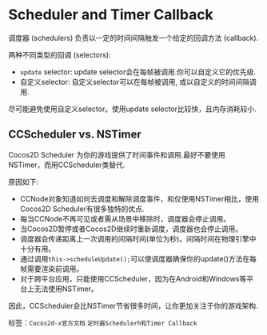 # Scheduler and Timer Callback #

调度器 (schedulers) 负责以一定的时间间隔触发一个给定的回调方法 (callback).

两种不同类型的回调 (selectors):

- `update` selector: update selector会在每帧被调用.你可以自定义它的优先级.
- 自定义selector: 自定义selector可以在每帧被调用, 或以自定义的时间间隔调用.

尽可能避免使用自定义selector。使用update selector比较快，且内存消耗较小.

## CCScheduler vs. NSTimer

Cocos2D Scheduler 为你的游戏提供了时间事件和调用.最好不要使用NSTimer，而用CCScheduler类替代.

原因如下:

- CCNode对象知道如何去调度和解除调度事件，和仅使用NSTimer相比，使用Cocos2D Scheduler有很多独特的优点.
- 每当CCNode不再可见或者需从场景中移除时，调度器会停止调用。
- 当Cocos2D暂停或者Cocos2D继续时重新调度，调度器也会停止调用。
- 调度器会传递距离上一次调用的间隔时间(单位为秒)。间隔时间在物理引擎中十分有用。
- 通过调用`this->scheduleUpdate();`可以使调度器确保你的update()方法在每帧需要渲染前调用。
- 对于跨平台应用，只能使用CCScheduler，因为在Android和Windows等平台上无法使用NSTimer。

因此，CCScheduler会比NSTimer节省很多时间，让你更加关注于你的游戏架构.

标签：`Cocos2d-x官方文档` `定时器Schedulerh和Timer Callback` 
